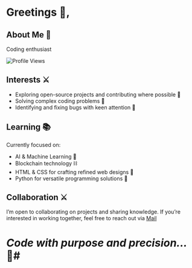 # Greetings 👋, 


## About Me 🖤 ##
Coding enthusiast

![Profile Views](https://hits.seeyoufarm.com/api/count/incr/badge.svg?url=https://github.com/Darthcoder2006/&title=Profile%20Views)

## Interests ⚔️ ##
- Exploring open-source projects and contributing where possible 🌌
- Solving complex coding problems 🧩
- Identifying and fixing bugs with keen attention 🐜
## Learning 📚
Currently focused on:
- AI & Machine Learning 🤖
- Blockchain technology ⛓️
- HTML & CSS for crafting refined web designs 🎨
- Python for versatile programming solutions 🐍
## Collaboration ⚔️
I’m open to collaborating on projects and sharing knowledge. If you’re interested in working together, feel free to reach out via [Mail](mailto:darthcoder2006@proton.me)
# *Code with purpose and precision...* 🖤#
